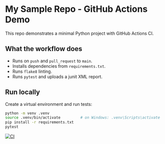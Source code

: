 # My Sample Repo - GitHub Actions Demo

This repo demonstrates a minimal Python project with GitHub Actions CI.

## What the workflow does
- Runs on `push` and `pull_request` to `main`.
- Installs dependencies from `requirements.txt`.
- Runs `flake8` linting.
- Runs `pytest` and uploads a junit XML report.

## Run locally
Create a virtual environment and run tests:
```bash
python -m venv .venv
source .venv/bin/activate         # on Windows: .venv\Scripts\activate
pip install -r requirements.txt
pytest
```
[![CI](https://github.com/dhar-sumit/demo-repo2/workflows/CI%20workflow/badge.svg?branch=main)](https://github.com/dhar-sumit/demo-repo2/actions/workflows/main.yml)

<!-- [![CI](https://github.com/dhar-sumit/demo-repo2/actions/workflows/main.yml/badge.svg)](https://github.com/dhar-sumit/demo-repo2/actions/workflows/main.yml) -->
